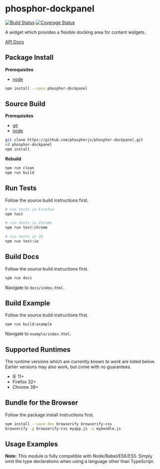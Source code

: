 phosphor-dockpanel
==================

[![Build Status](https://travis-ci.org/phosphorjs/phosphor-dockpanel.svg)](https://travis-ci.org/phosphorjs/phosphor-dockpanel?branch=master)
[![Coverage Status](https://coveralls.io/repos/phosphorjs/phosphor-dockpanel/badge.svg?branch=master&service=github)](https://coveralls.io/github/phosphorjs/phosphor-dockpanel?branch=master)

A widget which provides a flexible docking area for content widgets.

[API Docs](http://phosphorjs.github.io/phosphor-dockpanel/api/)


Package Install
---------------

**Prerequisites**
- [node](http://nodejs.org/)

```bash
npm install --save phosphor-dockpanel
```


Source Build
------------

**Prerequisites**
- [git](http://git-scm.com/)
- [node](http://nodejs.org/)

```bash
git clone https://github.com/phosphorjs/phosphor-dockpanel.git
cd phosphor-dockpanel
npm install
```

**Rebuild**
```bash
npm run clean
npm run build
```


Run Tests
---------

Follow the source build instructions first.

```bash
# run tests in Firefox
npm test

# run tests in Chrome
npm run test:chrome

# run tests in IE
npm run test:ie
```


Build Docs
----------

Follow the source build instructions first.

```bash
npm run docs
```

Navigate to `docs/index.html`.


Build Example
-------------

Follow the source build instructions first.

```bash
npm run build:example
```

Navigate to `example/index.html`.


Supported Runtimes
------------------

The runtime versions which are currently *known to work* are listed below.
Earlier versions may also work, but come with no guarantees.

- IE 11+
- Firefox 32+
- Chrome 38+


Bundle for the Browser
----------------------

Follow the package install instructions first.

```bash
npm install --save-dev browserify browserify-css
browserify -g browserify-css myapp.js -o mybundle.js
```


Usage Examples
--------------

**Note:** This module is fully compatible with Node/Babel/ES6/ES5. Simply
omit the type declarations when using a language other than TypeScript.
